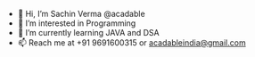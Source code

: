 - 👋 Hi, I’m Sachin Verma @acadable
- 👀 I’m interested in Programming
- 🌱 I’m currently learning JAVA and DSA
- 📫 Reach me at +91 9691600315 or acadableindia@gmail.com

<!---
acadable/acadable is a ✨ special ✨ repository because its `README.md` (this file) appears on your GitHub profile.
You can click the Preview link to take a look at your changes.
--->
